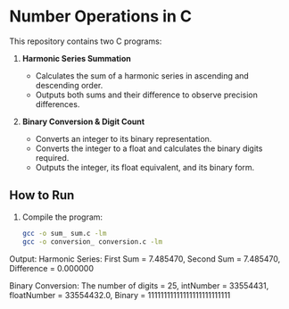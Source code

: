 # Number Operations in C

This repository contains two C programs:

1. **Harmonic Series Summation**  
   - Calculates the sum of a harmonic series in ascending and descending order.  
   - Outputs both sums and their difference to observe precision differences.

2. **Binary Conversion & Digit Count**  
   - Converts an integer to its binary representation.  
   - Converts the integer to a float and calculates the binary digits required.  
   - Outputs the integer, its float equivalent, and its binary form.

## How to Run
1. Compile the program:  
   ```bash
   gcc -o sum_ sum.c -lm
   gcc -o conversion_ conversion.c -lm


Output:
Harmonic Series:
First Sum = 7.485470, Second Sum = 7.485470, Difference = 0.000000

Binary Conversion:
The number of digits = 25, intNumber = 33554431, floatNumber = 33554432.0, Binary = 11111111111111111111111111
